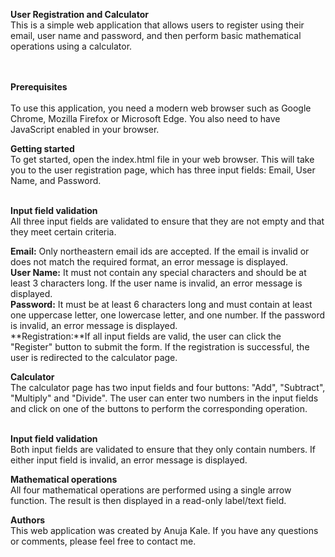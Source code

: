 **User Registration and Calculator**<br>
This is a simple web application that allows users to register using their email, user name and password, and then perform basic mathematical operations using a calculator.<br><br><br>

**Prerequisites**<br><br>
To use this application, you need a modern web browser such as Google Chrome, Mozilla Firefox or Microsoft Edge. You also need to have JavaScript enabled in your browser.<br>

**Getting started**<br>
To get started, open the index.html file in your web browser. This will take you to the user registration page, which has three input fields: Email, User Name, and Password.<br><br>

**Input field validation**<br>
All three input fields are validated to ensure that they are not empty and that they meet certain criteria.<br>

**Email:** Only northeastern email ids are accepted. If the email is invalid or does not match the required format, an error message is displayed.<br>
**User Name:** It must not contain any special characters and should be at least 3 characters long. If the user name is invalid, an error message is displayed.<br>
**Password:** It must be at least 6 characters long and must contain at least one uppercase letter, one lowercase letter, and one number. If the password is invalid, an error message is displayed.<br>
**Registration:**If all input fields are valid, the user can click the "Register" button to submit the form. If the registration is successful, the user is redirected to the calculator page.<br>

**Calculator**<br>
The calculator page has two input fields and four buttons: "Add", "Subtract", "Multiply" and "Divide". The user can enter two numbers in the input fields and click on one of the buttons to perform the corresponding operation.<br><br>

**Input field validation**<br>
Both input fields are validated to ensure that they only contain numbers. If either input field is invalid, an error message is displayed.<br>

**Mathematical operations**<br>
All four mathematical operations are performed using a single arrow function. The result is then displayed in a read-only label/text field.<br>

**Authors**<br>
This web application was created by Anuja Kale. If you have any questions or comments, please feel free to contact me.<br>
 

